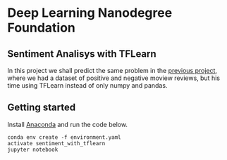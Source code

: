 # Deep Learning Nanodegree Foundation

## Sentiment Analisys with TFLearn

In this project we shall predict the same problem in the [previous project](https://github.com/Slaski/Sentiment-Analisys-with-Andrew-Trask), where
we had a dataset of positive and negative moview reviews, but his time using TFLearn instead of only numpy and pandas.

## Getting started

Install [Anaconda](https://www.continuum.io/downloads) and run the code below.

```
conda env create -f environment.yaml
activate sentiment_with_tflearn
jupyter notebook
```